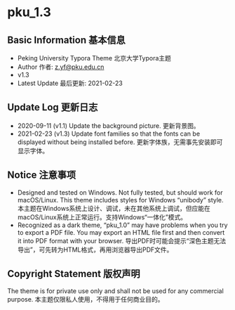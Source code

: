 # pku_1.3

## Basic Information 基本信息

* Peking University Typora Theme 北京大学Typora主题
* Author 作者: z.yf@pku.edu.cn
* v1.3
* Latest Update 最后更新: 2021-02-23

## Update Log 更新日志

* 2020-09-11 (v1.1) Update the background picture. 更新背景图。
* 2021-02-23 (v1.3) Update font families so that the fonts can be displayed without being installed before. 更新字体族，无需事先安装即可显示字体。

## Notice 注意事项

* Designed and tested on Windows. Not fully tested, but should work for macOS/Linux. This theme includes styles for Windows “unibody” style. 本主题在Windows系统上设计、调试，未在其他系统上调试，但应能在macOS/Linux系统上正常运行。支持Windows“一体化”模式。
* Recognized as a dark theme, “pku_1.0” may have problems when you try to export a PDF file. You may export an HTML file first and then convert it into PDF format with your browser. 导出PDF时可能会提示“深色主题无法导出”，可先转为HTML格式，再用浏览器导出PDF文件。

## Copyright Statement 版权声明

The theme is for private use only and shall not be used for any commercial purpose. 本主题仅限私人使用，不得用于任何商业目的。
